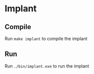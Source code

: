 # Implant
## Compile
Run `make implant` to compile the implant
## Run
Run `./bin/implant.exe` to run the implant

